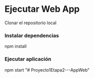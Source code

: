 # Ejecutar Web App

Clonar el repositorio local

### Instalar dependencias

npm install

### Ejecutar aplicación

npm start
"# Proyecto1Etapa2---AppWeb" 
